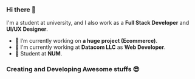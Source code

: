 ### Hi there 👋

I'm a student at university, and I also work as a **Full Stack Developer** and **UI/UX Designer**.

- 🔭 I’m currently working on **a huge project (Ecommerce)**.
- 🏢 I'm currently working at **Datacom LLC** as **Web Developer**.
- 🏫 Student at **NUM**.

### Creating and Developing Awesome stuffs 😎
